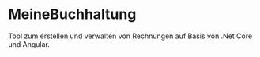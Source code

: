 # MeineBuchhaltung
Tool zum erstellen und verwalten von Rechnungen auf Basis von .Net Core und Angular.
